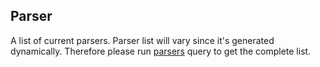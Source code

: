 ## Parser

A list of current parsers. Parser list will vary since it's generated dynamically. Therefore please run [parsers](./queries.md#parsers) query to get the complete list.
